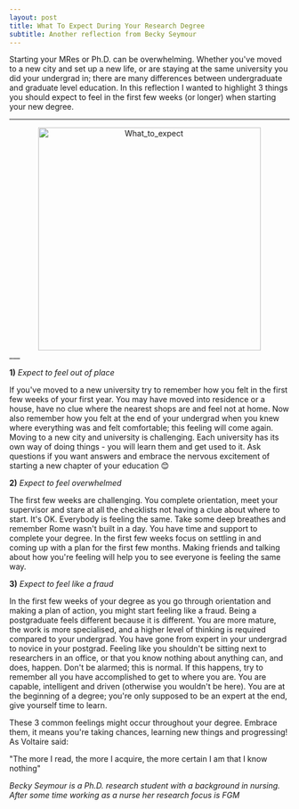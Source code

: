 ```yaml
---
layout: post
title: What To Expect During Your Research Degree
subtitle: Another reflection from Becky Seymour
---
```




Starting your MRes or Ph.D. can be overwhelming. Whether you've moved to a new city and set up a new life, or are staying at the same university you did your undergrad in; there are many differences between undergraduate and graduate level education. In this reflection I wanted to highlight 3 things you should expect to feel in the first few weeks (or longer) when starting your new degree.

___
<center>
  <img src="{{ site.baseurl }}/img/Expect_img.jpg" alt="What_to_expect" width = "400" />
</center>
___

**1)** *Expect to feel out of place*

If you've moved to a new university try to remember how you felt in the first few weeks of your first year. You may have moved into residence or a house, have no clue where the nearest shops are and feel not at home. Now also remember how you felt at the end of your undergrad when you knew where everything was and felt comfortable; this feeling will come again. Moving to a new city and university is challenging. Each university has its own way of doing things - you will learn them and get used to it. Ask questions if you want answers and embrace the nervous excitement of starting a new chapter of your education 😊

**2)** *Expect to feel overwhelmed*

The first few weeks are challenging. You complete orientation, meet your supervisor and stare at all the checklists not having a clue about where to start. It's OK. Everybody is feeling the same. Take some deep breathes and remember Rome wasn't built in a day. You have time and support to complete your degree. In the first few weeks focus on settling in and coming up with a plan for the first few months. Making friends and talking about how you're feeling will help you to see everyone is feeling the same way.

**3)** *Expect to feel like a fraud*

In the first few weeks of your degree as you go through orientation and making a plan of action, you might start feeling like a fraud. Being a postgraduate feels different because it is different. You are more mature, the work is more specialised, and a higher level of thinking is required compared to your undergrad. You have gone from expert in your undergrad to novice in your postgrad.  Feeling like you shouldn't be sitting next to researchers in an office, or that you know nothing about anything can, and does, happen. Don't be alarmed; this is normal. If this happens, try to remember all you have accomplished to get to where you are. You are capable, intelligent and driven (otherwise you wouldn't be here). You are at the beginning of a degree; you're only supposed to be an expert at the end, give yourself time to learn.


These 3 common feelings might occur throughout your degree. Embrace them, it means you're taking chances, learning new things and progressing! As Voltaire said:

"The more I read, the more I acquire, the more certain I am that I know nothing"

*Becky Seymour is a Ph.D. research student with a background in nursing. After some time working as a nurse her research focus is FGM*
